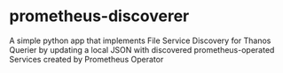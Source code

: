 # prometheus-discoverer
A simple python app that implements File Service Discovery for Thanos Querier by updating a local JSON with discovered prometheus-operated Services created by Prometheus Operator 
